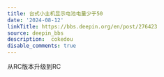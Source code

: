 ```yaml
---
title: 台式小主机显示电池电量少于50
date: '2024-08-12'
linkTitle: https://bbs.deepin.org/en/post/276423
source: deepin_bbs
description:  cokedou 
disable_comments: true
---
```

从RC版本升级到RC
